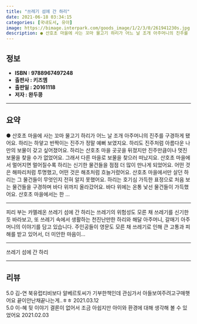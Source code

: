 ```yaml
---
title: "쓰레기 섬에 간 하리"
date: 2021-06-18 03:34:15
categories: [국내도서, 유아]
image: https://bimage.interpark.com/goods_image/1/2/3/0/261941230s.jpg
description: ● 산호초 마을에 사는 꼬마 물고기 하리가 어느 날 조개 아주머니의 진주를 구경하게 됐어요. 하리는 하얗고 반짝이는 진주가 정말 예뻐 보였지요. 하리도 진주처럼 아름다운 나만의 보물이 갖고 싶어졌어요. 하리는 산호초 마을 곳곳을 뒤졌지만 진주만큼이나 멋진 보물을 찾을 수가 없었어요.
---
```


## **정보**

- **ISBN : 9788967497248**
- **출판사 : 키즈엠**
- **출판일 : 20161118**
- **저자 : 완두콩**

------



## **요약**

●  산호초 마을에 사는 꼬마 물고기 하리가 어느 날 조개 아주머니의 진주를 구경하게 됐어요. 하리는 하얗고 반짝이는 진주가 정말 예뻐 보였지요. 하리도 진주처럼 아름다운 나만의 보물이 갖고 싶어졌어요. 하리는 산호초 마을 곳곳을 뒤졌지만 진주만큼이나 멋진 보물을 찾을 수가 없었어요. 그래서 다른 마을로 보물을 찾으러 떠났지요.  산호초 마을에서 멀어지면 멀어질수록 하리는 신기한 물건들을 점점 더 많이 만나게 되었어요. 어떤 것은 해파리처럼 투명했고, 어떤 것은 해초처럼 흐늘거렸어요. 산호초 마을에서만 살던 하리는 그 물건들이 무엇인지 전혀 알지 못했어요. 하리는 호기심 가득한 표정으로 처음 보는 물건들을 구경하며 바다 위까지 올라갔어요. 바다 위에는 온통 낯선 물건들이 가득했어요. 산호초 마을에서는 한 ...

------

피리 부는 카멜레온 쓰레기 섬에 간 하리는 쓰레기의 위험성도 모른 채 쓰레기를 신기한듯 바라보고, 또 쓰레기 속에서 생활하는 천진난만한 하리와 해달 아주머니, 갈매기 아주머니의 이야기를 담고 있습니다. 주인공들이 영문도 모른 채 쓰레기로 인해 큰 고통과 피해를 받고 있어서, 더 미안한 마음이... 

------


쓰레기 섬에 간 하리 

------


## **리뷰** 

5.0 김-연 북유럽티비보다 알베르토씨가 기부한책인데 관심가서 아들보여주려고구매햇어요 끝이안난채끝나는게..ㅎㅎ 2021.03.12 <br/>5.0 이-혜 뒷 이야기 결론이 없어서 조금 아쉽지만 아이와 환경에 대해 생각해 볼 수 있었어요  2021.02.03 <br/>